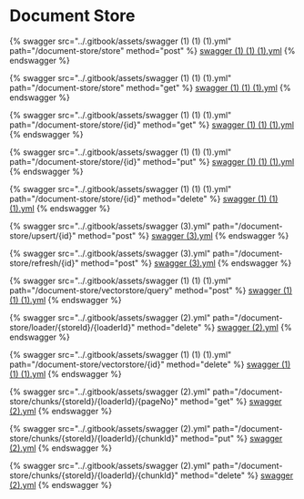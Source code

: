 # Document Store

{% swagger src="../.gitbook/assets/swagger (1) (1) (1).yml" path="/document-store/store" method="post" %}
[swagger (1) (1) (1).yml](<../.gitbook/assets/swagger (1) (1) (1).yml>)
{% endswagger %}

{% swagger src="../.gitbook/assets/swagger (1) (1) (1).yml" path="/document-store/store" method="get" %}
[swagger (1) (1) (1).yml](<../.gitbook/assets/swagger (1) (1) (1).yml>)
{% endswagger %}

{% swagger src="../.gitbook/assets/swagger (1) (1) (1).yml" path="/document-store/store/{id}" method="get" %}
[swagger (1) (1) (1).yml](<../.gitbook/assets/swagger (1) (1) (1).yml>)
{% endswagger %}

{% swagger src="../.gitbook/assets/swagger (1) (1) (1).yml" path="/document-store/store/{id}" method="put" %}
[swagger (1) (1) (1).yml](<../.gitbook/assets/swagger (1) (1) (1).yml>)
{% endswagger %}

{% swagger src="../.gitbook/assets/swagger (1) (1) (1).yml" path="/document-store/store/{id}" method="delete" %}
[swagger (1) (1) (1).yml](<../.gitbook/assets/swagger (1) (1) (1).yml>)
{% endswagger %}

{% swagger src="../.gitbook/assets/swagger (3).yml" path="/document-store/upsert/{id}" method="post" %}
[swagger (3).yml](<../.gitbook/assets/swagger (3).yml>)
{% endswagger %}

{% swagger src="../.gitbook/assets/swagger (3).yml" path="/document-store/refresh/{id}" method="post" %}
[swagger (3).yml](<../.gitbook/assets/swagger (3).yml>)
{% endswagger %}

{% swagger src="../.gitbook/assets/swagger (1) (1) (1).yml" path="/document-store/vectorstore/query" method="post" %}
[swagger (1) (1) (1).yml](<../.gitbook/assets/swagger (1) (1) (1).yml>)
{% endswagger %}

{% swagger src="../.gitbook/assets/swagger (2).yml" path="/document-store/loader/{storeId}/{loaderId}" method="delete" %}
[swagger (2).yml](<../.gitbook/assets/swagger (2).yml>)
{% endswagger %}

{% swagger src="../.gitbook/assets/swagger (1) (1) (1).yml" path="/document-store/vectorstore/{id}" method="delete" %}
[swagger (1) (1) (1).yml](<../.gitbook/assets/swagger (1) (1) (1).yml>)
{% endswagger %}

{% swagger src="../.gitbook/assets/swagger (2).yml" path="/document-store/chunks/{storeId}/{loaderId}/{pageNo}" method="get" %}
[swagger (2).yml](<../.gitbook/assets/swagger (2).yml>)
{% endswagger %}

{% swagger src="../.gitbook/assets/swagger (2).yml" path="/document-store/chunks/{storeId}/{loaderId}/{chunkId}" method="put" %}
[swagger (2).yml](<../.gitbook/assets/swagger (2).yml>)
{% endswagger %}

{% swagger src="../.gitbook/assets/swagger (2).yml" path="/document-store/chunks/{storeId}/{loaderId}/{chunkId}" method="delete" %}
[swagger (2).yml](<../.gitbook/assets/swagger (2).yml>)
{% endswagger %}
